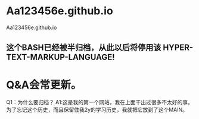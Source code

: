 # Aa123456e.github.io
Aa123456e.github.io
## 这个BASH已经被半归档，从此以后将停用该 HYPER-TEXT-MARKUP-LANGUAGE!
# Q&A会常更新。
Q1：为什么要归档？
A1:这是我的第一个网站，我在上面干出过很多不太好的事。为了忘记这个历史，而且保留住我2y的学习历史，我就把它放到了这个MAIN。
